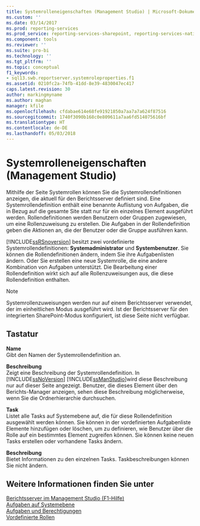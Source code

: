 ```yaml
---
title: Systemrolleneigenschaften (Management Studio) | Microsoft-Dokumentation
ms.custom: ''
ms.date: 03/14/2017
ms.prod: reporting-services
ms.prod_service: reporting-services-sharepoint, reporting-services-native
ms.component: tools
ms.reviewer: ''
ms.suite: pro-bi
ms.technology: ''
ms.tgt_pltfrm: ''
ms.topic: conceptual
f1_keywords:
- sql13.swb.reportserver.systemroleproperties.f1
ms.assetid: 0210fc2a-74fb-41dd-8e39-4830047ec417
caps.latest.revision: 30
author: markingmyname
ms.author: maghan
manager: kfile
ms.openlocfilehash: cfdabae614e68fe91921850a7aa7a7a624f87516
ms.sourcegitcommit: 1740f3090b168c0e809611a7aa6fd514075616bf
ms.translationtype: HT
ms.contentlocale: de-DE
ms.lasthandoff: 05/03/2018
---
```

# <a name="system-role-properties-management-studio"></a>Systemrolleneigenschaften (Management Studio)
  Mithilfe der Seite Systemrollen können Sie die Systemrollendefinitionen anzeigen, die aktuell für den Berichtsserver definiert sind. Eine Systemrollendefinition enthält eine benannte Auflistung von Aufgaben, die in Bezug auf die gesamte Site statt nur für ein einzelnes Element ausgeführt werden. Rollendefinitionen werden Benutzern oder Gruppen zugewiesen, um eine Rollenzuweisung zu erstellen. Die Aufgaben in der Rollendefinition geben die Aktionen an, die der Benutzer oder die Gruppe ausführen kann.  
  
 [!INCLUDE[ssRSnoversion](../../includes/ssrsnoversion-md.md)] besitzt zwei vordefinierte Systemrollendefinitionen: **Systemadministrator** und **Systembenutzer**. Sie können die Rollendefinitionen ändern, indem Sie ihre Aufgabenlisten ändern. Oder Sie erstellen eine neue Systemrolle, die eine andere Kombination von Aufgaben unterstützt. Die Bearbeitung einer Rollendefinition wirkt sich auf alle Rollenzuweisungen aus, die diese Rollendefinition enthalten.  
  
> [!NOTE]  
>  Systemrollenzuweisungen werden nur auf einem Berichtsserver verwendet, der im einheitlichen Modus ausgeführt wird. Ist der Berichtsserver für den integrierten SharePoint-Modus konfiguriert, ist diese Seite nicht verfügbar.  
  
## <a name="options"></a>Tastatur  
 **Name**  
 Gibt den Namen der Systemrollendefinition an.  
  
 **Beschreibung**  
 Zeigt eine Beschreibung der Systemrollendefinition. In [!INCLUDE[ssNoVersion](../../includes/ssnoversion-md.md)] [!INCLUDE[ssManStudio](../../includes/ssmanstudio-md.md)]wird diese Beschreibung nur auf dieser Seite angezeigt. Benutzer, die dieses Element über den Berichts-Manager anzeigen, sehen diese Beschreibung möglicherweise, wenn Sie die Ordnerhierarchie durchsuchen.  
  
 **Task**  
 Listet alle Tasks auf Systemebene auf, die für diese Rollendefinition ausgewählt werden können. Sie können in der vordefinierten Aufgabenliste Elemente hinzufügen oder löschen, um zu definieren, wie Benutzer über die Rolle auf ein bestimmtes Element zugreifen können. Sie können keine neuen Tasks erstellen oder vorhandene Tasks ändern.  
  
 **Beschreibung**  
 Bietet Informationen zu den einzelnen Tasks. Taskbeschreibungen können Sie nicht ändern.  
  
## <a name="see-also"></a>Weitere Informationen finden Sie unter  
 [Berichtsserver im Management Studio (F1-Hilfe)](../../reporting-services/tools/report-server-in-management-studio-f1-help.md)   
 [Aufgaben auf Systemebene](../../reporting-services/security/tasks-and-permissions-system-level-tasks.md)   
 [Aufgaben und Berechtigungen](../../reporting-services/security/tasks-and-permissions.md)   
 [Vordefinierte Rollen](../../reporting-services/security/role-definitions-predefined-roles.md)  
  
  
